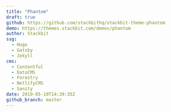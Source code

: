 ```yaml
---
title: "Phantom"
draft: true
github: https://github.com/stackbithq/stackbit-theme-phantom
demo: https://themes.stackbit.com/demos/phantom
author: Stackbit
ssg:
  - Hugo
  - Gatsby
  - Jekyll
cms:
  - Contentful
  - DatoCMS
  - Forestry
  - NetlifyCMS
  - Sanity
date: 2019-05-10T14:39:35Z
github_branch: master
---
```


